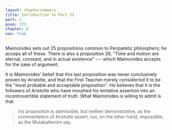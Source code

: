 ```yaml
---
layout: chaptersummary
title: Introduction to Part II
part: 2
pnum: 273
chapter: 0
nav: true
---
```


Maimonides sets out 25 propositions common to Peripatetic philosphers; he acceps all of these. There is also a proposition 26, "Time and motion are eternal, constant, and in actual existence" --- which Maimonides accepts for the sake of argument.

It is Maimonides' belief that this last proposition was never conclusively proven by Aristotle, and that the First Teacher merely considerred it to be the "most probable and acceptable proposition". He believes that it is the followers of Aristotle who have morphed his tentative assertion into an incontrovertible statement of truth. What Maimonides is willing to admit is that 
> his proposition is admissible, but neither demonstrative, as the commentators of Aristotle assert, nor, on the other hand, impossible, as the Mutakallemim say.


